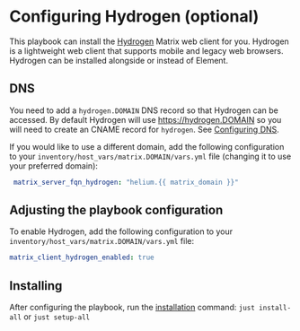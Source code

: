 # Configuring Hydrogen (optional)

This playbook can install the [Hydrogen](https://github.com/element-hq/hydrogen-web) Matrix web client for you.
Hydrogen is a lightweight web client that supports mobile and legacy web browsers.
Hydrogen can be installed alongside or instead of Element.

## DNS

You need to add a `hydrogen.DOMAIN` DNS record so that Hydrogen can be accessed.
By default Hydrogen will use https://hydrogen.DOMAIN so you will need to create an CNAME record
for `hydrogen`. See [Configuring DNS](configuring-dns.md).

If you would like to use a different domain, add the following configuration to your `inventory/host_vars/matrix.DOMAIN/vars.yml` file (changing it to use your preferred domain):

```yaml
 matrix_server_fqn_hydrogen: "helium.{{ matrix_domain }}"
```

## Adjusting the playbook configuration

To enable Hydrogen, add the following configuration to your `inventory/host_vars/matrix.DOMAIN/vars.yml` file:

```yaml
matrix_client_hydrogen_enabled: true
```

## Installing

After configuring the playbook, run the [installation](installing.md) command: `just install-all` or `just setup-all`
